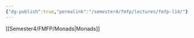 ```yaml
---
{"dg-publish":true,"permalink":"/semester4/fmfp/lectures/fmfp-l14/"}
---
```


[[Semester4/FMFP/Monads\|Monads]]
